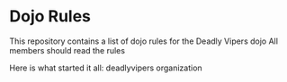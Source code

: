 Dojo Rules
==========

This repository contains a list of dojo rules for the Deadly Vipers dojo
All members should read the rules

Here is what started it all: deadlyvipers organization


